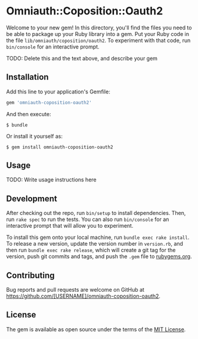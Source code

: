 # Omniauth::Coposition::Oauth2

Welcome to your new gem! In this directory, you'll find the files you need to be able to package up your Ruby library into a gem. Put your Ruby code in the file `lib/omniauth/coposition/oauth2`. To experiment with that code, run `bin/console` for an interactive prompt.

TODO: Delete this and the text above, and describe your gem

## Installation

Add this line to your application's Gemfile:

```ruby
gem 'omniauth-coposition-oauth2'
```

And then execute:

    $ bundle

Or install it yourself as:

    $ gem install omniauth-coposition-oauth2

## Usage

TODO: Write usage instructions here

## Development

After checking out the repo, run `bin/setup` to install dependencies. Then, run `rake spec` to run the tests. You can also run `bin/console` for an interactive prompt that will allow you to experiment.

To install this gem onto your local machine, run `bundle exec rake install`. To release a new version, update the version number in `version.rb`, and then run `bundle exec rake release`, which will create a git tag for the version, push git commits and tags, and push the `.gem` file to [rubygems.org](https://rubygems.org).

## Contributing

Bug reports and pull requests are welcome on GitHub at https://github.com/[USERNAME]/omniauth-coposition-oauth2.


## License

The gem is available as open source under the terms of the [MIT License](http://opensource.org/licenses/MIT).

